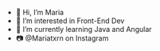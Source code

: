 - 👋 Hi, I’m Maria   
- 👀 I’m interested in Front-End Dev     
- 🌱 I’m currently learning Java and Angular
- 📷 @Mariatxrn on Instagram 

<!---
MariaLTN/MariaLTN is a ✨ special ✨ repository because its `README.md` (this file) appears on your GitHub profile.
You can click the Preview link to take a look at your changes.
--->
